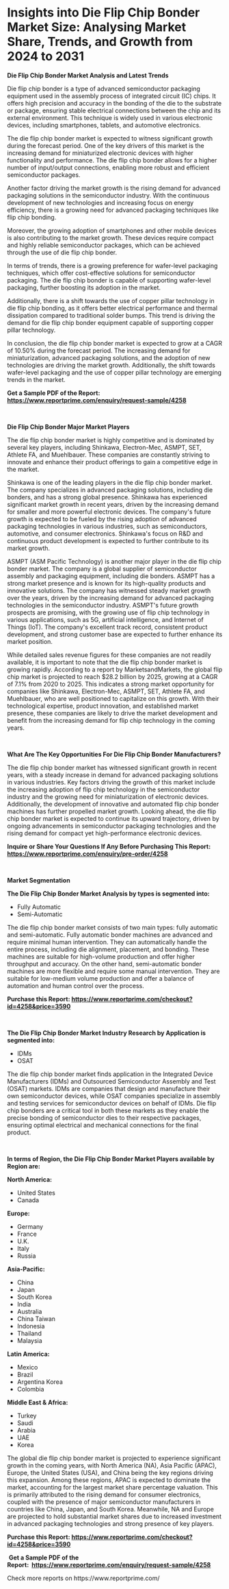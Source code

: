 <p><h1>Insights into Die Flip Chip Bonder Market Size: Analysing Market Share, Trends, and Growth from 2024 to 2031</h1></p><p><strong>Die Flip Chip Bonder Market Analysis and Latest Trends</strong></p>
<p><p>Die flip chip bonder is a type of advanced semiconductor packaging equipment used in the assembly process of integrated circuit (IC) chips. It offers high precision and accuracy in the bonding of the die to the substrate or package, ensuring stable electrical connections between the chip and its external environment. This technique is widely used in various electronic devices, including smartphones, tablets, and automotive electronics.</p><p>The die flip chip bonder market is expected to witness significant growth during the forecast period. One of the key drivers of this market is the increasing demand for miniaturized electronic devices with higher functionality and performance. The die flip chip bonder allows for a higher number of input/output connections, enabling more robust and efficient semiconductor packages.</p><p>Another factor driving the market growth is the rising demand for advanced packaging solutions in the semiconductor industry. With the continuous development of new technologies and increasing focus on energy efficiency, there is a growing need for advanced packaging techniques like flip chip bonding.</p><p>Moreover, the growing adoption of smartphones and other mobile devices is also contributing to the market growth. These devices require compact and highly reliable semiconductor packages, which can be achieved through the use of die flip chip bonder.</p><p>In terms of trends, there is a growing preference for wafer-level packaging techniques, which offer cost-effective solutions for semiconductor packaging. The die flip chip bonder is capable of supporting wafer-level packaging, further boosting its adoption in the market.</p><p>Additionally, there is a shift towards the use of copper pillar technology in die flip chip bonding, as it offers better electrical performance and thermal dissipation compared to traditional solder bumps. This trend is driving the demand for die flip chip bonder equipment capable of supporting copper pillar technology.</p><p>In conclusion, the die flip chip bonder market is expected to grow at a CAGR of 10.50% during the forecast period. The increasing demand for miniaturization, advanced packaging solutions, and the adoption of new technologies are driving the market growth. Additionally, the shift towards wafer-level packaging and the use of copper pillar technology are emerging trends in the market.</p></p>
<p><strong>Get a Sample PDF of the Report:&nbsp; <a href="https://www.reportprime.com/enquiry/request-sample/4258">https://www.reportprime.com/enquiry/request-sample/4258</a></strong></p>
<p>&nbsp;</p>
<p><strong>Die Flip Chip Bonder Major Market Players</strong></p>
<p><p>The die flip chip bonder market is highly competitive and is dominated by several key players, including Shinkawa, Electron-Mec, ASMPT, SET, Athlete FA, and Muehlbauer. These companies are constantly striving to innovate and enhance their product offerings to gain a competitive edge in the market.</p><p>Shinkawa is one of the leading players in the die flip chip bonder market. The company specializes in advanced packaging solutions, including die bonders, and has a strong global presence. Shinkawa has experienced significant market growth in recent years, driven by the increasing demand for smaller and more powerful electronic devices. The company's future growth is expected to be fueled by the rising adoption of advanced packaging technologies in various industries, such as semiconductors, automotive, and consumer electronics. Shinkawa's focus on R&D and continuous product development is expected to further contribute to its market growth.</p><p>ASMPT (ASM Pacific Technology) is another major player in the die flip chip bonder market. The company is a global supplier of semiconductor assembly and packaging equipment, including die bonders. ASMPT has a strong market presence and is known for its high-quality products and innovative solutions. The company has witnessed steady market growth over the years, driven by the increasing demand for advanced packaging technologies in the semiconductor industry. ASMPT's future growth prospects are promising, with the growing use of flip chip technology in various applications, such as 5G, artificial intelligence, and Internet of Things (IoT). The company's excellent track record, consistent product development, and strong customer base are expected to further enhance its market position.</p><p>While detailed sales revenue figures for these companies are not readily available, it is important to note that the die flip chip bonder market is growing rapidly. According to a report by MarketsandMarkets, the global flip chip market is projected to reach $28.2 billion by 2025, growing at a CAGR of 7.1% from 2020 to 2025. This indicates a strong market opportunity for companies like Shinkawa, Electron-Mec, ASMPT, SET, Athlete FA, and Muehlbauer, who are well positioned to capitalize on this growth. With their technological expertise, product innovation, and established market presence, these companies are likely to drive the market development and benefit from the increasing demand for flip chip technology in the coming years.</p></p>
<p>&nbsp;</p>
<p><strong>What Are The Key Opportunities For Die Flip Chip Bonder Manufacturers?</strong></p>
<p><p>The die flip chip bonder market has witnessed significant growth in recent years, with a steady increase in demand for advanced packaging solutions in various industries. Key factors driving the growth of this market include the increasing adoption of flip chip technology in the semiconductor industry and the growing need for miniaturization of electronic devices. Additionally, the development of innovative and automated flip chip bonder machines has further propelled market growth. Looking ahead, the die flip chip bonder market is expected to continue its upward trajectory, driven by ongoing advancements in semiconductor packaging technologies and the rising demand for compact yet high-performance electronic devices.</p></p>
<p><strong>Inquire or Share Your Questions If Any Before Purchasing This Report: <a href="https://www.reportprime.com/enquiry/pre-order/4258">https://www.reportprime.com/enquiry/pre-order/4258</a></strong></p>
<p>&nbsp;</p>
<p><strong>Market Segmentation</strong></p>
<p><strong>The Die Flip Chip Bonder Market Analysis by types is segmented into:</strong></p>
<p><ul><li>Fully Automatic</li><li>Semi-Automatic</li></ul></p>
<p><p>The die flip chip bonder market consists of two main types: fully automatic and semi-automatic. Fully automatic bonder machines are advanced and require minimal human intervention. They can automatically handle the entire process, including die alignment, placement, and bonding. These machines are suitable for high-volume production and offer higher throughput and accuracy. On the other hand, semi-automatic bonder machines are more flexible and require some manual intervention. They are suitable for low-medium volume production and offer a balance of automation and human control over the process.</p></p>
<p><strong>Purchase this Report:&nbsp;<a href="https://www.reportprime.com/checkout?id=4258&price=3590">https://www.reportprime.com/checkout?id=4258&price=3590</a></strong></p>
<p>&nbsp;</p>
<p><strong>The Die Flip Chip Bonder Market Industry Research by Application is segmented into:</strong></p>
<p><ul><li>IDMs</li><li>OSAT</li></ul></p>
<p><p>The die flip chip bonder market finds application in the Integrated Device Manufacturers (IDMs) and Outsourced Semiconductor Assembly and Test (OSAT) markets. IDMs are companies that design and manufacture their own semiconductor devices, while OSAT companies specialize in assembly and testing services for semiconductor devices on behalf of IDMs. Die flip chip bonders are a critical tool in both these markets as they enable the precise bonding of semiconductor dies to their respective packages, ensuring optimal electrical and mechanical connections for the final product.</p></p>
<p>&nbsp;</p>
<p><strong>In terms of Region, the Die Flip Chip Bonder Market Players available by Region are:</strong></p>
<p>
    <p> <strong> North America: </strong>
        <ul>
            <li>United States</li>
            <li>Canada</li>
        </ul>
        </p> 
    <p> <strong> Europe: </strong>
        <ul>
            <li>Germany</li>
            <li>France</li>
            <li>U.K.</li>
            <li>Italy</li>
            <li>Russia</li>
        </ul>
        </p> 
    <p> <strong> Asia-Pacific: </strong>
        <ul>
            <li>China</li>
            <li>Japan</li>
            <li>South Korea</li>
            <li>India</li>
            <li>Australia</li>
            <li>China Taiwan</li>
            <li>Indonesia</li>
            <li>Thailand</li>
            <li>Malaysia</li>
        </ul>
        </p> 
    <p> <strong> Latin America: </strong>
        <ul>
            <li>Mexico</li>
            <li>Brazil</li>
            <li>Argentina Korea</li>
            <li>Colombia</li>
        </ul>
        </p> 
    <p> <strong> Middle East & Africa: </strong>
        <ul>
            <li>Turkey</li>
            <li>Saudi</li>
            <li>Arabia</li>
            <li>UAE</li>
            <li>Korea</li>
        </ul>
    </p>
    </p>
<p><p>The global die flip chip bonder market is projected to experience significant growth in the coming years, with North America (NA), Asia Pacific (APAC), Europe, the United States (USA), and China being the key regions driving this expansion. Among these regions, APAC is expected to dominate the market, accounting for the largest market share percentage valuation. This is primarily attributed to the rising demand for consumer electronics, coupled with the presence of major semiconductor manufacturers in countries like China, Japan, and South Korea. Meanwhile, NA and Europe are projected to hold substantial market shares due to increased investment in advanced packaging technologies and strong presence of key players.</p></p>
<p><strong>Purchase this Report: <a href="https://www.reportprime.com/checkout?id=4258&price=3590">https://www.reportprime.com/checkout?id=4258&price=3590</a></strong></p>
<p>&nbsp;<strong>Get a Sample PDF of the Report:&nbsp;&nbsp;<a href="https://www.reportprime.com/enquiry/request-sample/4258">https://www.reportprime.com/enquiry/request-sample/4258</a></strong></p>
<p><strong></strong></p>
<p>Check more reports on https://www.reportprime.com/</p>